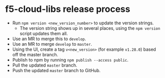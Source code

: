 # f5-cloud-libs release process

* Run `npm version <new_version_number>` to update the version strings.
    * The version string shows up in several places, using the `npm version` script updates them all.
* Use an MR to merge this to `develop`.
* Use an MR to merge `develop` to `master`.
* Using the UI, create a tag `v<new_version>` (for example `v1.28.0`) based off the master branch.
* Publish to npm by running `npm publish --access public`.
* Pull the updated `master` branch.
* Push the updated `master` branch to GitHub.
